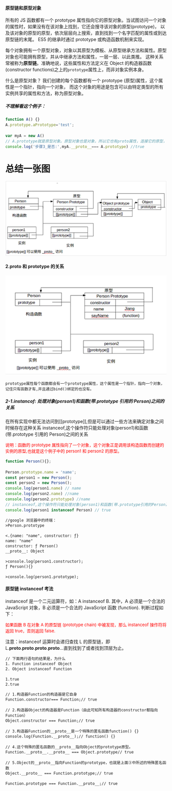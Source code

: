 #### 原型链和原型对象

所有的 JS 函数都有一个 prototype 属性指向它的原型对象。当试图访问一个对象的属性时，如果没有在该对象上找到，它还会搜寻该对象的原型(prototype)，
以及该对象的原型的原型，依次层层向上搜索，直到找到一个名字匹配的属性或到达原型链的末尾。 ES5 的继承时通过 prototype 或构造函数机制来实现。

每个对象拥有一个原型对象，对象以其原型为模板、从原型继承方法和属性。原型对象也可能拥有原型，并从中继承方法和属性，一层一层、以此类推。
这种关系常被称为**原型链**。准确地说，这些属性和方法定义在 Object 的构造器函数(constructor functions)之上的`prototype`属性上，而非对象实例本身。

什么是原型对象？
我们创建的每个函数都有一个 prototype (原型)属性，这个属性是一个指针，指向一个对象， 而这个对象的用途是包含可以由特定类型的所有实例共享的属性和方法，称为原型对象。

##### 不理解看这个例子：

```javaScript
function A() {}
A.prototype.aPrototype='test';

var myA = new A()
// A.prototype就是原型对象。原型对象也是对象，所以它也有proto属性，连接它的原型，
console.log('步骤3_是否:',myA.__proto__=== A.prototype) //true
```

# 总结一张图

![avatar](./原型链总结一张图.jpg)

#### 2.proto 和 prototype 的关系

![avatar](./proto和prototype的关系.jpg)

```
prototype属性每个函数都会有一个prototype属性，这个属性是一个指针，指向一个对象，记住只有函数才有,并且通过bind()绑定的也没有。
```

##### 2-1.instancof: 处理对象(person1)和函数(带.prototype 引用的 Person)之间的关系

在所有实现中都无法访问到[[prototype]],但是可以通过一些方法来确定对象之间时候存在这种关系
instanceof,这个操作符只能处理对象(person1)和函数(带.prototype 引用的 Person)之间的关系

<font color="red" size=2>说明：函数的 prototype 属性指向了一个对象，这个对象正是调用该构造函数而创建的实例的原型,也就是这个例子中的 person1 和 person2 的原型。</font>

```javaScript
function Person(){};

Person.prototype.name = 'name';
const person1 = new Person();
const person2 = new Person();
console.log(person1.name) // name
console.log(person2.name) //name
console.log(person2.prototype) //name
// instanceof,这个操作符只能处理对象(person1)和函数(带.prototype引用的Person)之间的关系
console.log(person1 instanceof Person) // true
```

```
//google 浏览器中的终端：
>Person.prototype

<.{name: "name", constructor: ƒ}
name: "name"
constructor: ƒ Person()
__proto__: Object

>console.log(person1.constructor);
ƒ Person(){}

>console.log(person1.prototype);
```

#### 原型链 instanceof 考法

instanceof 是一个二元运算符，如：A instanceof B. 其中，A 必须是一个合法的 JavaScript 对象，B 必须是一个合法的 JavaScript 函数 (function). 判断过程如下：

<font color="red" size=2>如果函数 B 在对象 A 的原型链 (prototype chain) 中被发现，那么 instanceof 操作符将返回 true，否则返回 false.</font>

注意：instanceof 运算时会递归查找 L 的原型链，即 L.**proto**.**proto**.**proto**.**proto**...直到找到了或者找到顶层为止。

```
// 下面两行语句的结果是，为什么
1. Function instanceof Object
2. Object instanceof Function

1.true
2.true
```

```
// 1.构造器Function的构造器是它自身
Function.constructor=== Function;// true

// 2.构造器Object的构造器是Function（由此可知所有构造器的constructor都指向Function）
Object.constructor === Function;// true

// 3.构造器Function的__proto__是一个特殊的匿名函数function() {}
console.log(Function.__proto__);// function() {}

// 4.这个特殊的匿名函数的__proto__指向Object的prototype原型。
Function.__proto__.__proto__ === Object.prototype// true

// 5.Object的__proto__指向Function的prototype，也就是上面③中所述的特殊匿名函数
Object.__proto__ === Function.prototype;// true

Function.prototype === Function.__proto__;// true
```
